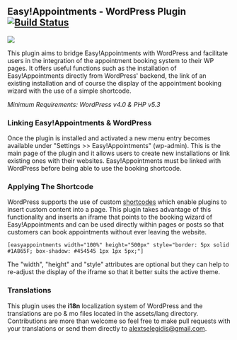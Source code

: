 ## Easy!Appointments - WordPress Plugin [![Build Status](https://travis-ci.org/alextselegidis/easyappointments-wp-plugin.svg?branch=develop)](https://travis-ci.org/alextselegidis/easyappointments-wp-plugin)
<img src="https://easyappointments.files.wordpress.com/2015/02/easyappointments-wp-plugin-banner.png">

This plugin aims to bridge Easy!Appointments with WordPress and facilitate users in the integration of the appointment booking system to their WP pages. It offers useful functions such as the installation of Easy!Appointments directly from WordPress' backend, the link of an existing installation and of course the display of the appointment booking wizard with the use of a simple shortcode.

*Minimum Requirements: WordPress v4.0 & PHP v5.3*

### Linking Easy!Appointments & WordPress

Once the plugin is installed and activated a new menu entry becomes available under "Settings >> Easy!Appointments" (wp-admin). This is the main page of the plugin and it allows users to create new installations or link existing ones with their websites. Easy!Appointments must be linked with WordPress before being able to use the booking shortcode.

### Applying The Shortcode

WordPress supports the use of custom [shortcodes](https://www.smashingmagazine.com/2012/05/wordpress-shortcodes-complete-guide) which enable plugins to insert custom content into a page. This plugin takes advantage of this functionality and inserts an iframe that points to the booking wizard of Easy!Appointments and can be used directly within pages or posts so that customers can book appointments without ever leaving the website.

```
[easyappointments width="100%" height="500px" style="border: 5px solid #1A865F; box-shadow: #454545 1px 1px 5px;"]
```
The "width", "height" and "style" attributes are optional but they can help to re-adjust the display of the iframe so that it better suits the active theme.

### Translations

This plugin uses the **i18n** localization system of WordPress and the translations are po & mo files located in the assets/lang directory. Contributions are more than welcome so feel free to make pull requests with your translations or send them directly to [alextselegidis@gmail.com](mailto:alextselegidis@gmail.com).

